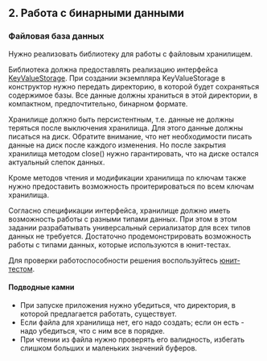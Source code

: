 ## 2. Работа с бинарными данными

### Файловая база данных
Нужно реализовать библиотеку для работы с файловым хранилищем.

Библиотека должна предоставлять реализацию интерфейса [KeyValueStorage](../homework-base/src/main/java/ru/mipt/java2016/homework/base/task2/KeyValueStorage.java).
При создании экземпляра KeyValueStorage в конструктор нужно передать директорию, в которой будет сохраняться содержимое базы.
Все данные должны храниться в этой директории, в компактном, предпочтительно, бинарном формате.

Хранилище должно быть персистентным, т.е. данные не должны теряться после выключения хранилища.
Для этого данные должны писаться на диск. Обратите внимание, что нет необходимости писать данные на диск после каждого изменения.
Но после закрытия хранилища методом close() нужно гарантировать, что на диске остался актуальный слепок данных.

Кроме методов чтения и модификации хранилища по ключам также нужно предоставить возможность проитерироваться по всем ключам хранилища.

Согласно спецификации интерфейса, хранилище должно иметь возможность работы с разными типами данных.
При этом в этом задании разрабатывать универсальный сериализатор для всех типов данных не требуется.
Достаточно продемонстрировать возможность работы с типами данных, которые используются в юнит-тестах.

Для проверки работоспособности решения воспользуйтесь [юнит-тестом](../homework-tests/src/main/java/ru/mipt/java2016/homework/tests/task2/AbstractSingleFileStorageTest.java).

#### Подводные камни

* При запуске приложения нужно убедиться, что директория, в которой предлагается работать, существует.
* Если файла для хранилища нет, его надо создать; если он есть - надо убедиться, что с ним все в порядке.
* При чтении из файла нужно проверять его валидность, избегать слишком больших и маленьких значений буферов.
